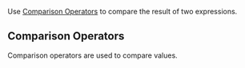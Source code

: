 Use [Comparison Operators](#comparison-operators) to compare the result of two expressions.

## Comparison Operators

Comparison operators are used to compare values.
